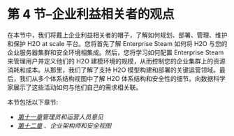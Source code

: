 <title>B16721_Section_4_Final_SK_ePub</title>

# 第 4 节–企业利益相关者的观点

在本节中，我们将戴上企业利益相关者的帽子，了解如何规划、部署、管理、维护和保护 H2O at scale 平台。您将首先了解 Enterprise Steam 如何将 H2O 与您的企业服务器集群和安全环境相集成。然后，您将学习如何配置 Enterprise Steam 来管理用户并定义他们的 H2O 建模环境的规模，从而控制您的企业集群上的资源消耗和成本。从那里，我们了解了支持 H2O 模型构建和部署的关键运营领域。最后，我们从多个体系结构视图中了解 H2O 体系结构和安全性的细节。向数据科学家展示了这些活动如何与他们自己的需求相关联。

本节包括以下章节:

*   [*第十一章*](B16721_11_Final_SK_ePub.xhtml#_idTextAnchor207)*管理员和运营人员意见*
*   [*第十二章*](B16721_12_Final_SK_ePub.xhtml#_idTextAnchor226) 、*企业架构师和安全视图*